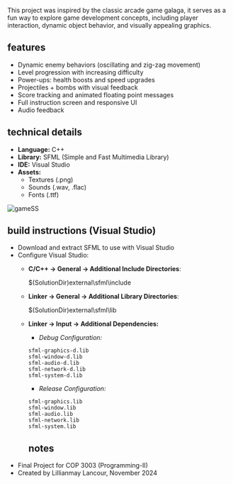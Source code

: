 This project was inspired by the classic arcade game galaga, it serves as a fun way to explore game development concepts, including player interaction, dynamic object behavior, and visually appealing graphics.

## features
- Dynamic enemy behaviors (oscillating and zig-zag movement)
- Level progression with increasing difficulty
- Power-ups: health boosts and speed upgrades
- Projectiles + bombs with visual feedback
- Score tracking and animated floating point messages
- Full instruction screen and responsive UI
- Audio feedback

## technical details
- **Language:** C++
- **Library:** SFML (Simple and Fast Multimedia Library)
- **IDE:** Visual Studio
- **Assets:** 
  - Textures (.png)
  - Sounds (.wav, .flac)
  - Fonts (.ttf)

![gameSS](https://github.com/user-attachments/assets/0dbad57e-e9d7-4e9c-b8ad-4952e0451966)



## build instructions (Visual Studio)
- Download and extract SFML to use with Visual Studio
- Configure Visual Studio:
  - **C/C++ → General → Additional Include Directories**:
    
    $(SolutionDir)external\sfml\include
  - **Linker → General → Additional Library Directories**:
  
    $(SolutionDir)external\sfml\lib
  - **Linker → Input → Additional Dependencies:**
    - *Debug Configuration:*
    ```
    sfml-graphics-d.lib
    sfml-window-d.lib
    sfml-audio-d.lib
    sfml-network-d.lib
    sfml-system-d.lib
    ```
    - *Release Configuration:*
    ```
    sfml-graphics.lib
    sfml-window.lib
    sfml-audio.lib
    sfml-network.lib
    sfml-system.lib
    ```

    ## notes
- Final Project for COP 3003 (Programming-II)
- Created by Lillianmay Lancour, November 2024

